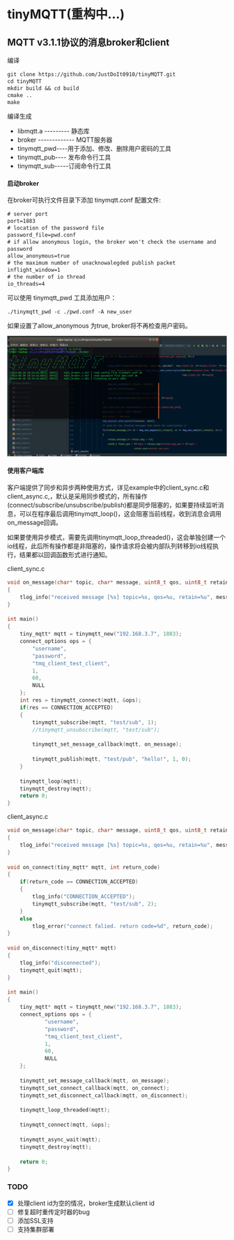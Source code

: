 # tinyMQTT(重构中...)

## MQTT v3.1.1协议的消息broker和client

编译
```shell
git clone https://github.com/JustDoIt0910/tinyMQTT.git
cd tinyMQTT
mkdir build && cd build
cmake ..
make
```

编译生成
- libmqtt.a --------- 静态库
- broker ------------- MQTT服务器
- tinymqtt_pwd----用于添加、修改、删除用户密码的工具
- tinymqtt_pub---- 发布命令行工具
- tinymqtt_sub-----订阅命令行工具

#### 启动broker
在broker可执行文件目录下添加 tinymqtt.conf 配置文件:
```nginx configuration
# server port
port=1883
# location of the password file
password_file=pwd.conf
# if allow anonymous login, the broker won't check the username and password
allow_anonymous=true
# the maximum number of unacknowalegded publish packet
inflight_window=1
# the number of io thread
io_threads=4

```

可以使用 tinymqtt_pwd 工具添加用户：

```shell
./tinymqtt_pwd -c ./pwd.conf -A new_user
```

如果设置了allow_anonymous 为true, broker将不再检查用户密码。

![p1](https://github.com/JustDoIt0910/MarkDownPictures/blob/main/tinyMQTT/p1.png)

#### 使用客户端库

客户端提供了同步和异步两种使用方式，详见example中的client_sync.c和client_async.c,，默认是采用同步模式的，所有操作(connect/subscribe/unsubscribe/publish)都是同步阻塞的，如果要持续监听消息，可以在程序最后调用tinymqtt_loop()，这会阻塞当前线程，收到消息会调用on_message回调。

如果要使用异步模式，需要先调用tinymqtt_loop_threaded()，这会单独创建一个io线程，此后所有操作都是非阻塞的，操作请求将会被内部队列转移到io线程执行，结果都以回调函数形式进行通知。

client_sync.c

```c
void on_message(char* topic, char* message, uint8_t qos, uint8_t retain)
{
    tlog_info("received message [%s] topic=%s, qos=%u, retain=%u", message, topic, qos, retain);
}

int main()
{
    tiny_mqtt* mqtt = tinymqtt_new("192.168.3.7", 1883);
    connect_options ops = {
        "username",
        "password",
        "tmq_client_test_client",
        1,
        60,
        NULL
    };
    int res = tinymqtt_connect(mqtt, &ops);
    if(res == CONNECTION_ACCEPTED)
    {
        tinymqtt_subscribe(mqtt, "test/sub", 1);
        //tinymqtt_unsubscribe(mqtt, "test/sub");

        tinymqtt_set_message_callback(mqtt, on_message);

        tinymqtt_publish(mqtt, "test/pub", "hello!", 1, 0);
    }

    tinymqtt_loop(mqtt);
    tinymqtt_destroy(mqtt);
    return 0;
}
```



client_async.c

```c
void on_message(char* topic, char* message, uint8_t qos, uint8_t retain)
{
    tlog_info("received message [%s] topic=%s, qos=%u, retain=%u", message, topic, qos, retain);
}

void on_connect(tiny_mqtt* mqtt, int return_code)
{
    if(return_code == CONNECTION_ACCEPTED)
    {
        tlog_info("CONNECTION_ACCEPTED");
        tinymqtt_subscribe(mqtt, "test/sub", 2);
    }
    else
        tlog_error("connect falied. return code=%d", return_code);
}

void on_disconnect(tiny_mqtt* mqtt)
{
    tlog_info("disconnected");
    tinymqtt_quit(mqtt);
}

int main()
{
    tiny_mqtt* mqtt = tinymqtt_new("192.168.3.7", 1883);
    connect_options ops = {
            "username",
            "password",
            "tmq_client_test_client",
            1,
            60,
            NULL
    };

    tinymqtt_set_message_callback(mqtt, on_message);
    tinymqtt_set_connect_callback(mqtt, on_connect);
    tinymqtt_set_disconnect_callback(mqtt, on_disconnect);

    tinymqtt_loop_threaded(mqtt);

    tinymqtt_connect(mqtt, &ops);

    tinymqtt_async_wait(mqtt);
    tinymqtt_destroy(mqtt);

    return 0;
}
```

### TODO
- [x] 处理client id为空的情况，broker生成默认client id
- [ ] 修复超时重传定时器的bug
- [ ] 添加SSL支持
- [ ] 支持集群部署
